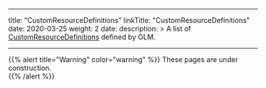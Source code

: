 
---

title: "CustomResourceDefinitions"
linkTitle: "CustomResourceDefinitions"
date: 2020-03-25
weight: 2
date: 
description: >
  A list of [CustomResourceDefinitions](https://kubernetes.io/docs/tasks/access-kubernetes-api/custom-resources/custom-resource-definitions/) defined by OLM.

---

{{% alert title="Warning" color="warning" %}}
These pages are under construction.   
{{% /alert %}}


